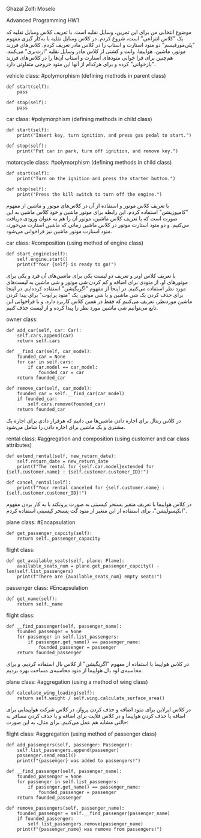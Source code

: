 Ghazal Zolfi Moselo

Advanced Programming HW1


موضوع انتخابی من برای این تمرین، وسایل نقلیه است.
با تعریف کلاس وسایل نقلیه که یک "کلاس انتزاعی" است، شروع کردم. در کلاس وسایل نقلیه با به‌کار گیری مفهوم "پلی‌مورفیسم" دو متود استارت و استاپ را در کلاس مادر تعریف کردم. کلاس‌های فرزند موتور، ماشین، هواپیما، وانت و کشتی از کلاس مادر وسایل نقلیه "ارث‌بری" می‌کنند. هم‌چنین برای فرا خوانی متودهای استارت و استاپ آن‌ها را در کلاس‌های فرزند "بازخوانی" کرده و برای هرکدام از آنها این متود خروجی متفاوتی دارد.

vehicle class:
#polymorphism (defining methods in parent class)

    def start(self):
        pass

    def stop(self):
        pass
car class:
#polymorphism (defining methods in child class)

    def start(self):
        print("Insert key, turn ignition, and press gas pedal to start.")

    def stop(self):
        print("Put car in park, turn off ignition, and remove key.")

motorcycle class:
#polymorphism (defining methods in child class)

    def start(self):
        print("Turn on the ignition and press the starter button.")

    def stop(self):
        print("Press the kill switch to turn off the engine.")

با تعریف کلاس موتور و استفاده از آن در کلاس‌های موتور و ماشین از مفهوم "کامپوزیشن" استفاده کردم. این رابطه برای موتور ماشین و خود کلاس ماشین به این صورت است که با تعریف کلاس ماشین، موتور آن را هم به عنوان ورودی دریافت می‌کنیم. و دو متود استارت موتور در کلاس ماشین زمانی که ماشین استارت می‌خورد، متود استارت موتور ماشین نیز فراخوانی می‌شود. 

car class:
#composition (using method of engine class)

    def start_engine(self):
        self.engine.start()
        print(f"Your {self} is ready to go!")
با تعریف کلاس اونر و تعریف دو لیست یکی برای ماشین‌های آن فرد و یکی برای موتورهای او، از متودی برای اضافه و کم کردن شی موتور و شی ماشین به لیست‌های مورد نظر استفاده می‌کنیم. در اینحا از مفهوم "اگریگیشن" استفاده کرده‌ایم. در اینجا برای حذف کردن یک شی ماشین و یا شی موتور، یک "متود پرایوت" برای پیدا کردن ماشین موردنظر، تعریف می‌کنیم که فقط در همین کلاس کاربرد دارد. و با فراخوانی این تابع می‌توانیم شی ماشین مورد نظر را پیدا کرده و از لیست حذف کنیم.

owner class:

    def add_car(self, car: Car):
        self.cars.append(car)
        return self.cars

    def __find_car(self, car_model):
        founded_car = None
        for car in self.cars:
            if car.model == car_model:
                founded_car = car
        return founded_car

    def remove_car(self, car_model):
        founded_car = self.__find_car(car_model)
        if founded_car:
            self.cars.remove(founded_car)
        return founded_car

در کلاس رنتال برای اجاره دادن ماشین‌ها می دانیم که هرقرار دادی برای اجاره یک مشتری و یک ماشین برای اجاره دادن را شامل می‌شود.

rental class:
#aggregation  and composition (using customer and car class attributes)

    def extend_rental(self, new_return_date):
        self.return_date = new_return_date
        print(f"The rental for {self.car.model}extended for {self.customer.name} : {self.customer.customer_ID}!")

    def cancel_rental(self):
        print(f"Your rental canceled for {self.customer.name} : {self.customer.customer_ID}!")


 در کلاس هواپیما با تعریف متغیر پسنجر کپسیتی به صورت پروتکتد با به کار بردن مفهوم "انکپسولیشن"، برای استفاده از این متغیر از متود گت پسنجر کپسیتی استفاده کردم.
 
plane class:
#Encapsulation

    def get_passenger_capcity(self):
        return self._passenger_capacity

flight class:

    def get_available_seats(self, plane: Plane):
        available_seats_num = plane.get_passenger_capcity() - len(self.list_passengers)
        print(f"There are {available_seats_num} empty seats!")

passenger class:
#Encapsulation

    def get_name(self):
        return self._name

flight class:

    def __find_passenger(self, passenger_name):
        founded_passenger = None
        for passenger in self.list_passengers:
            if passenger.get_name() == passenger_name:
                founded_passenger = passenger
        return founded_passenger


در کلاس هواپیما با استفاده از مفهوم "اگریگیشن" از کلاس بال استفاده کردیم. و برای محاسبه‌ی لود بال هواپیما از متود محاسبه‌ی مساحت بهره بردیم.

plane class:
#aggregation (using a method of wing class)

    def calculate_wing_loading(self):
        return self.weight / self.wing.calculate_surface_area()

در کلاس ایرلاین برای متود اضافه و حذف کردن پرواز، در کلاس شرکت هواپیمایی برای اضافه یا حذف کردن هواپیما و در کلاس فلایت برای اضافه و یا حذف کردن مسافر به حالتی مشابه هم عمل می‌کنیم. برای مثال، به این صورت:

flight class:
#aggregation (using method of passenger class)

    def add_passengers(self, passenger: Passenger):
        self.list_passengers.append(passenger)
        passenger.send_email()
        print(f"{passenger} was added to passengers!")

    def __find_passenger(self, passenger_name):
        founded_passenger = None
        for passenger in self.list_passengers:
            if passenger.get_name() == passenger_name:
                founded_passenger = passenger
        return founded_passenger

    def remove_passengers(self, passenger_name):
        founded_passenger = self.__find_passenger(passenger_name)
        if founded_passenger:
            self.list_passengers.remove(passenger_name)
        print(f"{passenger_name} was remove from passengers!")
